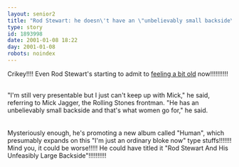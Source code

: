 ```yaml
---
layout: senior2
title: "Rod Stewart: he doesn\'t have an \"unbelievably small backside\"!!!!!!!!"
type: story
id: 1893998
date: 2001-01-08 18:22
day: 2001-01-08
robots: noindex
---
```

Crikey!!!! Even Rod Stewart's starting to admit to <a href="http://www.theherald.co.uk/news/archive/8-1-19101-1-40-19.html">feeling a bit old</a> now!!!!!!!!!!<br/><br/><div class="quote">"I'm still very presentable but I just can't keep up with Mick," he said, referring to Mick Jagger, the Rolling Stones frontman. "He has an unbelievably small backside and that's what women go for," he said.</div><br/><br/>Mysteriously enough, he's promoting a new album called "Human", which presumably expands on this "I'm just an ordinary bloke now" type stuffs!!!!!!! Mind you, it could be worse!!!!! He could have titled it "Rod Stewart And His Unfeasibly Large Backside"!!!!!!!!!!
